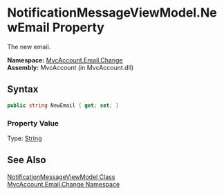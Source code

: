 NotificationMessageViewModel.NewEmail Property
==============================================
The new email.

**Namespace:** [MvcAccount.Email.Change][1]  
**Assembly:** MvcAccount (in MvcAccount.dll)

Syntax
------

```csharp
public string NewEmail { get; set; }
```

### Property Value
Type: [String][2]

See Also
--------
[NotificationMessageViewModel Class][3]  
[MvcAccount.Email.Change Namespace][1]  

[1]: ../README.md
[2]: http://msdn.microsoft.com/en-us/library/s1wwdcbf
[3]: README.md